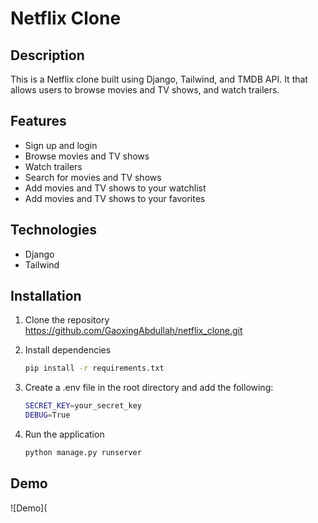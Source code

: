 # Netflix Clone 

## Description
This is a Netflix clone built using Django, Tailwind, and TMDB API. It  that allows users to browse movies and TV shows, and watch trailers.

## Features
- Sign up and login
- Browse movies and TV shows
- Watch trailers
- Search for movies and TV shows
- Add movies and TV shows to your watchlist
- Add movies and TV shows to your favorites

## Technologies
- Django
- Tailwind

## Installation
1. Clone the repository 
    https://github.com/GaoxingAbdullah/netflix_clone.git

2. Install dependencies
    ```bash
    pip install -r requirements.txt
    ```
3. Create a .env file in the root directory and add the following:
    ```bash
    SECRET_KEY=your_secret_key
    DEBUG=True
    ```
4. Run the application
    ```bash
    python manage.py runserver

    ```

## Demo
![Demo](